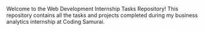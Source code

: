 Welcome to the Web Development Internship Tasks Repository! This repository contains all the tasks and projects completed during my business analytics internship at Coding Samurai.
